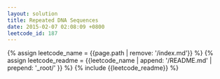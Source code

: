 ```yaml
---
layout: solution
title: Repeated DNA Sequences
date: 2015-02-07 02:08:09 +0800
leetcode_id: 187
---
```

{% assign leetcode_name = {{page.path | remove: '/index.md'}}  %}
{% assign leetcode_readme = {{leetcode_name | append: '/README.md' | prepend: '_root/' }}  %}
{% include {{leetcode_readme}} %}

